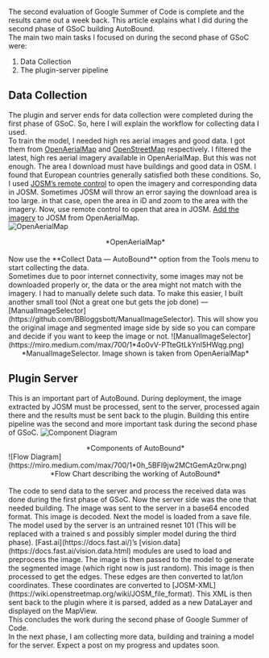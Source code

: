 The second evaluation of Google Summer of Code is complete and the results came out a week back. This article explains what I did during the second phase of GSoC building AutoBound.<br>
The main two main tasks I focused on during the second phase of GSoC were:<br>
1. Data Collection<br>
2. The plugin-server pipeline

## Data Collection
The plugin and server ends for data collection were completed during the first phase of GSoC. So, here I will explain the workflow for collecting data I used.<br>
To train the model, I needed high res aerial images and good data. I got them from [OpenAerialMap](https://openaerialmap.org/) and [OpenStreetMap](https://www.openstreetmap.org/) respectively. I filtered the latest, high res aerial imagery available in OpenAerialMap. But this was not enough. The area I download must have buildings and good data in OSM. I found that European countries generally satisfied both these conditions. So, I used [JOSM’s remote control](https://wiki.openstreetmap.org/wiki/JOSM/RemoteControl) to open the imagery and corresponding data in JOSM. Sometimes JOSM will throw an error saying the download area is too large. in that case, open the area in iD and zoom to the area with the imagery. Now, use remote control to open that area in JOSM. [Add the imagery](https://learnosm.org/en/josm/josm-adding-imagery/) to JOSM from OpenAerialMap.<br>
![OpenAerialMap](https://miro.medium.com/max/700/1*cpBC0M49X4QsR-kq3TwbzQ.png)
<center>*OpenAerialMap*</center><br>
Now use the **Collect Data — AutoBound** option from the Tools menu to start collecting the data.<br>
Sometimes due to poor internet connectivity, some images may not be downloaded properly or, the data or the area might not match with the imagery. I had to manually delete such data. To make this easier, I built another small tool (Not a great one but gets the job done) — [ManualImageSelector](https://github.com/BBloggsbott/ManualImageSelector). This will show you the original image and segmented image side by side so you can compare and decide if you want to keep the image or not.
![ManualImageSelector](https://miro.medium.com/max/700/1*4o0vV-PTteGtLkYnI5HWqg.png)
<center>*ManualImageSelector. Image shown is taken from OpenAerialMap*</center>

## Plugin Server
This is an important part of AutoBound. During deployment, the image extracted by JOSM must be processed, sent to the server, processed again there and the results must be sent back to the plugin. Building this entire pipeline was the second and more important task during the second phase of GSoC.
![Component Diagram](https://miro.medium.com/max/569/1*ues0GMeFgseHIw19HjYVZw.png)
<center>*Components of AutoBound*</center>
![Flow Diagram](https://miro.medium.com/max/700/1*0h_5BFl9jw2MCtGemAz0rw.png)
<center>*Flow Chart describing the working of AutoBound*</center><br>
The code to send data to the server and process the received data was done during the first phase of GSoC. Now the server side was the one that needed building. The image was sent to the server in a base64 encoded format. This image is decoded. Next the model is loaded from a save file. The model used by the server is an untrained resnet 101 (This will be replaced with a trained s and possibly simpler model during the third phase). [Fast.ai](https://docs.fast.ai/)’s [vision.data](https://docs.fast.ai/vision.data.html) modules are used to load and preprocess the image. The image is then passed to the model to generate the segmented image (which right now is just random). This image is then processed to get the edges. These edges are then converted to lat/lon coordinates. These coordinates are converted to [JOSM-XML](https://wiki.openstreetmap.org/wiki/JOSM_file_format). This XML is then sent back to the plugin where it is parsed, added as a new DataLayer and displayed on the MapView.<br>
This concludes the work during the second phase of Google Summer of Code.<br>
In the next phase, I am collecting more data, building and training a model for the server. Expect a post on my progress and updates soon.